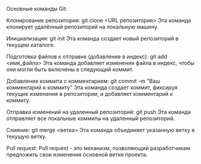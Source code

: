 Основные команды Git:

Клонирование репозитория: git clone <URL репозитория> Эта команда клонирует удалённый репозиторий на локальную машину.

Инициализация: git init Эта команда создает новый репозиторий в текущем каталоге.

Подготовка файлов к отправке (добавление в индекс): git add <имя_файла> Эта команда добавляет изменения файла в индекс, чтобы они могли быть включены в следующий коммит.

Добавление коммита с комментарием: git commit -m "Ваш комментарий к коммиту" Эта команда создает коммит, фиксируя текущие изменения в репозитории, и добавляет комментарий к коммиту.

Отправка изменений на удаленный репозиторий: git push Эта команда отправляет все локальные коммиты на удаленный репозиторий.

Слияние: git merge <ветка> Эта команда объединяет указанную ветку в текущую ветку.

Pull request: Pull request - это механизм, позволяющий разработчикам предложить свои изменения основной ветке проекта.
